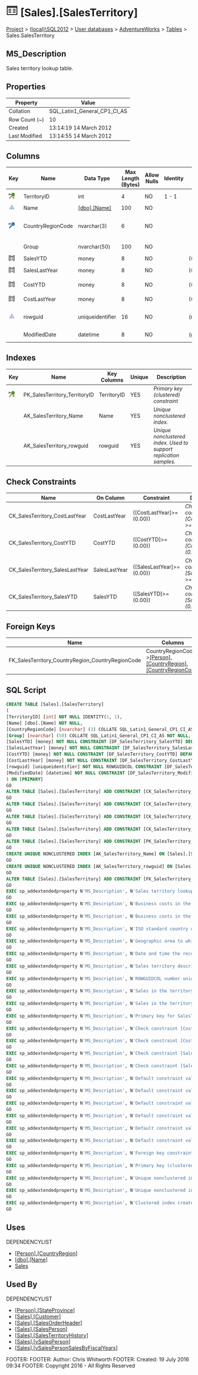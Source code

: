 
# ![Tables](../../../../Images/Table32.png) [Sales].[SalesTerritory]

[Project](../../../../index.md) > [(local)\\SQL2012](../../../index.md) > [User databases](../../index.md) > [AdventureWorks](../index.md) > [Tables](Tables_.md) > Sales.SalesTerritory

## <a name="#description"></a>MS_Description
Sales territory lookup table.
## <a name="#properties"></a>Properties

| Property | Value |
|---|---|
| Collation | SQL_Latin1_General_CP1_CI_AS |
| Row Count (~) | 10 |
| Created | 13:14:19 14 March 2012 |
| Last Modified | 13:14:55 14 March 2012 |


## <a name="#columns"></a>Columns

| Key | Name | Data Type | Max Length (Bytes) | Allow Nulls | Identity | Default | Description |
|---|---|---|---|---|---|---|---|
| [![Cluster Primary Key PK_SalesTerritory_TerritoryID: TerritoryID](../../../../Images/pkcluster.png)](#indexes) | TerritoryID | int | 4 | NO | 1 - 1 |  | _Primary key for SalesTerritory records._ |
| [![Indexes AK_SalesTerritory_Name](../../../../Images/Index.png)](#indexes) | Name | [[dbo].[Name]](../Programmability/Types/User-Defined_Data_Types/Name.md) | 100 | NO |  |  | _Sales territory description_ |
| [![Foreign Keys FK_SalesTerritory_CountryRegion_CountryRegionCode: [Person].[CountryRegion].CountryRegionCode](../../../../Images/fk.png)](#foreignkeys) | CountryRegionCode | nvarchar(3) | 6 | NO |  |  | _ISO standard country or region code. Foreign key to CountryRegion.CountryRegionCode. _ |
|  | Group | nvarchar(50) | 100 | NO |  |  | _Geographic area to which the sales territory belong._ |
| [![Check Constraints CK_SalesTerritory_SalesYTD : ([SalesYTD]>=(0.00))](../../../../Images/c-constraint.png)](#checkconstraints) | SalesYTD | money | 8 | NO |  | ((0.00)) | _Sales in the territory year to date._ |
| [![Check Constraints CK_SalesTerritory_SalesLastYear : ([SalesLastYear]>=(0.00))](../../../../Images/c-constraint.png)](#checkconstraints) | SalesLastYear | money | 8 | NO |  | ((0.00)) | _Sales in the territory the previous year._ |
| [![Check Constraints CK_SalesTerritory_CostYTD : ([CostYTD]>=(0.00))](../../../../Images/c-constraint.png)](#checkconstraints) | CostYTD | money | 8 | NO |  | ((0.00)) | _Business costs in the territory year to date._ |
| [![Check Constraints CK_SalesTerritory_CostLastYear : ([CostLastYear]>=(0.00))](../../../../Images/c-constraint.png)](#checkconstraints) | CostLastYear | money | 8 | NO |  | ((0.00)) | _Business costs in the territory the previous year._ |
| [![Indexes AK_SalesTerritory_rowguid](../../../../Images/Index.png)](#indexes) | rowguid | uniqueidentifier | 16 | NO |  | (newid()) | _ROWGUIDCOL number uniquely identifying the record. Used to support a merge replication sample._ |
|  | ModifiedDate | datetime | 8 | NO |  | (getdate()) | _Date and time the record was last updated._ |


## <a name="#indexes"></a>Indexes

| Key | Name | Key Columns | Unique | Description |
|---|---|---|---|---|
| [![Cluster Primary Key PK_SalesTerritory_TerritoryID: TerritoryID](../../../../Images/pkcluster.png)](#indexes) | PK_SalesTerritory_TerritoryID | TerritoryID | YES | _Primary key (clustered) constraint_ |
|  | AK_SalesTerritory_Name | Name | YES | _Unique nonclustered index._ |
|  | AK_SalesTerritory_rowguid | rowguid | YES | _Unique nonclustered index. Used to support replication samples._ |


## <a name="#checkconstraints"></a>Check Constraints

| Name | On Column | Constraint | Description |
|---|---|---|---|
| CK_SalesTerritory_CostLastYear | CostLastYear | ([CostLastYear]>=(0.00)) | _Check constraint [CostLastYear] >= (0.00)_ |
| CK_SalesTerritory_CostYTD | CostYTD | ([CostYTD]>=(0.00)) | _Check constraint [CostYTD] >= (0.00)_ |
| CK_SalesTerritory_SalesLastYear | SalesLastYear | ([SalesLastYear]>=(0.00)) | _Check constraint [SalesLastYear] >= (0.00)_ |
| CK_SalesTerritory_SalesYTD | SalesYTD | ([SalesYTD]>=(0.00)) | _Check constraint [SalesYTD] >= (0.00)_ |


## <a name="#foreignkeys"></a>Foreign Keys

| Name | Columns | Description |
|---|---|---|
| FK_SalesTerritory_CountryRegion_CountryRegionCode | CountryRegionCode->[[Person].[CountryRegion].[CountryRegionCode]](CountryRegion.md) | _Foreign key constraint referencing CountryRegion.CountryRegionCode._ |


## <a name="#sqlscript"></a>SQL Script
```sql
CREATE TABLE [Sales].[SalesTerritory]
(
[TerritoryID] [int] NOT NULL IDENTITY(1, 1),
[Name] [dbo].[Name] NOT NULL,
[CountryRegionCode] [nvarchar] (3) COLLATE SQL_Latin1_General_CP1_CI_AS NOT NULL,
[Group] [nvarchar] (50) COLLATE SQL_Latin1_General_CP1_CI_AS NOT NULL,
[SalesYTD] [money] NOT NULL CONSTRAINT [DF_SalesTerritory_SalesYTD] DEFAULT ((0.00)),
[SalesLastYear] [money] NOT NULL CONSTRAINT [DF_SalesTerritory_SalesLastYear] DEFAULT ((0.00)),
[CostYTD] [money] NOT NULL CONSTRAINT [DF_SalesTerritory_CostYTD] DEFAULT ((0.00)),
[CostLastYear] [money] NOT NULL CONSTRAINT [DF_SalesTerritory_CostLastYear] DEFAULT ((0.00)),
[rowguid] [uniqueidentifier] NOT NULL ROWGUIDCOL CONSTRAINT [DF_SalesTerritory_rowguid] DEFAULT (newid()),
[ModifiedDate] [datetime] NOT NULL CONSTRAINT [DF_SalesTerritory_ModifiedDate] DEFAULT (getdate())
) ON [PRIMARY]
GO
ALTER TABLE [Sales].[SalesTerritory] ADD CONSTRAINT [CK_SalesTerritory_CostLastYear] CHECK (([CostLastYear]>=(0.00)))
GO
ALTER TABLE [Sales].[SalesTerritory] ADD CONSTRAINT [CK_SalesTerritory_CostYTD] CHECK (([CostYTD]>=(0.00)))
GO
ALTER TABLE [Sales].[SalesTerritory] ADD CONSTRAINT [CK_SalesTerritory_SalesLastYear] CHECK (([SalesLastYear]>=(0.00)))
GO
ALTER TABLE [Sales].[SalesTerritory] ADD CONSTRAINT [CK_SalesTerritory_SalesYTD] CHECK (([SalesYTD]>=(0.00)))
GO
ALTER TABLE [Sales].[SalesTerritory] ADD CONSTRAINT [PK_SalesTerritory_TerritoryID] PRIMARY KEY CLUSTERED  ([TerritoryID]) ON [PRIMARY]
GO
CREATE UNIQUE NONCLUSTERED INDEX [AK_SalesTerritory_Name] ON [Sales].[SalesTerritory] ([Name]) ON [PRIMARY]
GO
CREATE UNIQUE NONCLUSTERED INDEX [AK_SalesTerritory_rowguid] ON [Sales].[SalesTerritory] ([rowguid]) ON [PRIMARY]
GO
ALTER TABLE [Sales].[SalesTerritory] ADD CONSTRAINT [FK_SalesTerritory_CountryRegion_CountryRegionCode] FOREIGN KEY ([CountryRegionCode]) REFERENCES [Person].[CountryRegion] ([CountryRegionCode])
GO
EXEC sp_addextendedproperty N'MS_Description', N'Sales territory lookup table.', 'SCHEMA', N'Sales', 'TABLE', N'SalesTerritory', NULL, NULL
GO
EXEC sp_addextendedproperty N'MS_Description', N'Business costs in the territory the previous year.', 'SCHEMA', N'Sales', 'TABLE', N'SalesTerritory', 'COLUMN', N'CostLastYear'
GO
EXEC sp_addextendedproperty N'MS_Description', N'Business costs in the territory year to date.', 'SCHEMA', N'Sales', 'TABLE', N'SalesTerritory', 'COLUMN', N'CostYTD'
GO
EXEC sp_addextendedproperty N'MS_Description', N'ISO standard country or region code. Foreign key to CountryRegion.CountryRegionCode. ', 'SCHEMA', N'Sales', 'TABLE', N'SalesTerritory', 'COLUMN', N'CountryRegionCode'
GO
EXEC sp_addextendedproperty N'MS_Description', N'Geographic area to which the sales territory belong.', 'SCHEMA', N'Sales', 'TABLE', N'SalesTerritory', 'COLUMN', N'Group'
GO
EXEC sp_addextendedproperty N'MS_Description', N'Date and time the record was last updated.', 'SCHEMA', N'Sales', 'TABLE', N'SalesTerritory', 'COLUMN', N'ModifiedDate'
GO
EXEC sp_addextendedproperty N'MS_Description', N'Sales territory description', 'SCHEMA', N'Sales', 'TABLE', N'SalesTerritory', 'COLUMN', N'Name'
GO
EXEC sp_addextendedproperty N'MS_Description', N'ROWGUIDCOL number uniquely identifying the record. Used to support a merge replication sample.', 'SCHEMA', N'Sales', 'TABLE', N'SalesTerritory', 'COLUMN', N'rowguid'
GO
EXEC sp_addextendedproperty N'MS_Description', N'Sales in the territory the previous year.', 'SCHEMA', N'Sales', 'TABLE', N'SalesTerritory', 'COLUMN', N'SalesLastYear'
GO
EXEC sp_addextendedproperty N'MS_Description', N'Sales in the territory year to date.', 'SCHEMA', N'Sales', 'TABLE', N'SalesTerritory', 'COLUMN', N'SalesYTD'
GO
EXEC sp_addextendedproperty N'MS_Description', N'Primary key for SalesTerritory records.', 'SCHEMA', N'Sales', 'TABLE', N'SalesTerritory', 'COLUMN', N'TerritoryID'
GO
EXEC sp_addextendedproperty N'MS_Description', N'Check constraint [CostLastYear] >= (0.00)', 'SCHEMA', N'Sales', 'TABLE', N'SalesTerritory', 'CONSTRAINT', N'CK_SalesTerritory_CostLastYear'
GO
EXEC sp_addextendedproperty N'MS_Description', N'Check constraint [CostYTD] >= (0.00)', 'SCHEMA', N'Sales', 'TABLE', N'SalesTerritory', 'CONSTRAINT', N'CK_SalesTerritory_CostYTD'
GO
EXEC sp_addextendedproperty N'MS_Description', N'Check constraint [SalesLastYear] >= (0.00)', 'SCHEMA', N'Sales', 'TABLE', N'SalesTerritory', 'CONSTRAINT', N'CK_SalesTerritory_SalesLastYear'
GO
EXEC sp_addextendedproperty N'MS_Description', N'Check constraint [SalesYTD] >= (0.00)', 'SCHEMA', N'Sales', 'TABLE', N'SalesTerritory', 'CONSTRAINT', N'CK_SalesTerritory_SalesYTD'
GO
EXEC sp_addextendedproperty N'MS_Description', N'Default constraint value of 0.0', 'SCHEMA', N'Sales', 'TABLE', N'SalesTerritory', 'CONSTRAINT', N'DF_SalesTerritory_CostLastYear'
GO
EXEC sp_addextendedproperty N'MS_Description', N'Default constraint value of 0.0', 'SCHEMA', N'Sales', 'TABLE', N'SalesTerritory', 'CONSTRAINT', N'DF_SalesTerritory_CostYTD'
GO
EXEC sp_addextendedproperty N'MS_Description', N'Default constraint value of GETDATE()', 'SCHEMA', N'Sales', 'TABLE', N'SalesTerritory', 'CONSTRAINT', N'DF_SalesTerritory_ModifiedDate'
GO
EXEC sp_addextendedproperty N'MS_Description', N'Default constraint value of NEWID()', 'SCHEMA', N'Sales', 'TABLE', N'SalesTerritory', 'CONSTRAINT', N'DF_SalesTerritory_rowguid'
GO
EXEC sp_addextendedproperty N'MS_Description', N'Default constraint value of 0.0', 'SCHEMA', N'Sales', 'TABLE', N'SalesTerritory', 'CONSTRAINT', N'DF_SalesTerritory_SalesLastYear'
GO
EXEC sp_addextendedproperty N'MS_Description', N'Default constraint value of 0.0', 'SCHEMA', N'Sales', 'TABLE', N'SalesTerritory', 'CONSTRAINT', N'DF_SalesTerritory_SalesYTD'
GO
EXEC sp_addextendedproperty N'MS_Description', N'Foreign key constraint referencing CountryRegion.CountryRegionCode.', 'SCHEMA', N'Sales', 'TABLE', N'SalesTerritory', 'CONSTRAINT', N'FK_SalesTerritory_CountryRegion_CountryRegionCode'
GO
EXEC sp_addextendedproperty N'MS_Description', N'Primary key (clustered) constraint', 'SCHEMA', N'Sales', 'TABLE', N'SalesTerritory', 'CONSTRAINT', N'PK_SalesTerritory_TerritoryID'
GO
EXEC sp_addextendedproperty N'MS_Description', N'Unique nonclustered index.', 'SCHEMA', N'Sales', 'TABLE', N'SalesTerritory', 'INDEX', N'AK_SalesTerritory_Name'
GO
EXEC sp_addextendedproperty N'MS_Description', N'Unique nonclustered index. Used to support replication samples.', 'SCHEMA', N'Sales', 'TABLE', N'SalesTerritory', 'INDEX', N'AK_SalesTerritory_rowguid'
GO
EXEC sp_addextendedproperty N'MS_Description', N'Clustered index created by a primary key constraint.', 'SCHEMA', N'Sales', 'TABLE', N'SalesTerritory', 'INDEX', N'PK_SalesTerritory_TerritoryID'
GO

```

## <a name="#uses"></a>Uses
DEPENDENCYLIST
* [[Person].[CountryRegion]](CountryRegion.md)
* [[dbo].[Name]](../Programmability/Types/User-Defined_Data_Types/Name.md)
* [Sales](../Security/Schemas/Sales.md)


## <a name="#usedby"></a>Used By
DEPENDENCYLIST
* [[Person].[StateProvince]](StateProvince.md)
* [[Sales].[Customer]](Customer.md)
* [[Sales].[SalesOrderHeader]](SalesOrderHeader.md)
* [[Sales].[SalesPerson]](SalesPerson.md)
* [[Sales].[SalesTerritoryHistory]](SalesTerritoryHistory.md)
* [[Sales].[vSalesPerson]](../Views/vSalesPerson.md)
* [[Sales].[vSalesPersonSalesByFiscalYears]](../Views/vSalesPersonSalesByFiscalYears.md)

FOOTER: FOOTER: Author:  Chris Whitworth
FOOTER: Created: 19 July 2016 09:34
FOOTER: Copyright 2016 - All Rights Reserved

